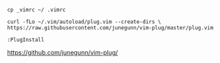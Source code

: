 `cp _vimrc ~/ .vimrc`

`curl -fLo ~/.vim/autoload/plug.vim --create-dirs \
    https://raw.githubusercontent.com/junegunn/vim-plug/master/plug.vim`

`:PlugInstall`

https://github.com/junegunn/vim-plug/
